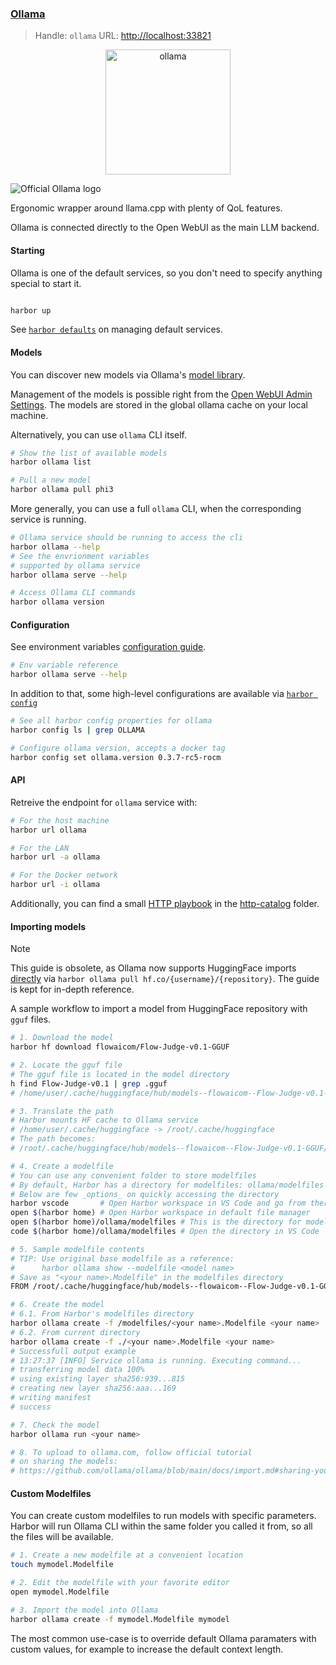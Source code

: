 ### [Ollama](https://ollama.com/)

> Handle: `ollama`
> URL: [http://localhost:33821](http://localhost:33821)

<div align="center">
 <img alt="ollama" height="200px" src="https://github.com/ollama/ollama/assets/3325447/0d0b44e2-8f4a-4e99-9b52-a5c1c741c8f7">
</div>

![Official Ollama logo](https://dcbadge.vercel.app/api/server/ollama?style=flat&compact=true)

Ergonomic wrapper around llama.cpp with plenty of QoL features.

Ollama is connected directly to the Open WebUI as the main LLM backend.

#### Starting

Ollama is one of the default services, so you don't need to specify anything special to start it.

```bash

harbor up
```

See [`harbor defaults`](./3.-Harbor-CLI-Reference.md#harbor-defaults) on managing default services.

#### Models

You can discover new models via Ollama's [model library](https://ollama.com/library).

Management of the models is possible right from the [Open WebUI Admin Settings](http://localhost:33801/admin/settings/). The models are stored in the global ollama cache on your local machine.

Alternatively, you can use `ollama` CLI itself.

```bash
# Show the list of available models
harbor ollama list

# Pull a new model
harbor ollama pull phi3
```

More generally, you can use a full `ollama` CLI, when the corresponding service is running.

```bash
# Ollama service should be running to access the cli
harbor ollama --help
# See the envrionment variables
# supported by ollama service
harbor ollama serve --help

# Access Ollama CLI commands
harbor ollama version
```

#### Configuration

See environment variables [configuration guide](./1.-Harbor-User-Guide#environment-variables).

```bash
# Env variable reference
harbor ollama serve --help
```

In addition to that, some high-level configurations are available via [`harbor config`](./3.-Harbor-CLI-Reference#harbor-config)

```bash
# See all harbor config properties for ollama
harbor config ls | grep OLLAMA

# Configure ollama version, accepts a docker tag
harbor config set ollama.version 0.3.7-rc5-rocm
```

#### API

Retreive the endpoint for `ollama` service with:
```bash
# For the host machine
harbor url ollama

# For the LAN
harbor url -a ollama

# For the Docker network
harbor url -i ollama
```

Additionally, you can find a small [HTTP playbook](./http-catalog/ollama.http) in the [http-catalog](./http-catalog) folder.

#### Importing models

> [!NOTE]
> This guide is obsolete, as Ollama now supports HuggingFace imports [directly](https://huggingface.co/docs/hub/en/ollama) via `harbor ollama pull hf.co/{username}/{repository}`. The guide is kept for in-depth reference.

A sample workflow to import a model from HuggingFace repository with `gguf` files.

```bash
# 1. Download the model
harbor hf download flowaicom/Flow-Judge-v0.1-GGUF

# 2. Locate the gguf file
# The gguf file is located in the model directory
h find Flow-Judge-v0.1 | grep .gguf
# /home/user/.cache/huggingface/hub/models--flowaicom--Flow-Judge-v0.1-GGUF/snapshots/3ca...575/flow-judge-v0.1-Q4_K_M.gguf

# 3. Translate the path
# Harbor mounts HF cache to Ollama service
# /home/user/.cache/huggingface -> /root/.cache/huggingface
# The path becomes:
# /root/.cache/huggingface/hub/models--flowaicom--Flow-Judge-v0.1-GGUF/snapshots/3ca...575/flow-judge-v0.1-Q4_K_M.gguf

# 4. Create a modelfile
# You can use any convenient folder to store modelfiles
# By default, Harbor has a directory for modelfiles: ollama/modelfiles
# Below are few _options_ on quickly accessing the directory
harbor vscode       # Open Harbor workspace in VS Code and go from there
open $(harbor home) # Open Harbor workspace in default file manager
open $(harbor home)/ollama/modelfiles # This is the directory for modelfiles
code $(harbor home)/ollama/modelfiles # Open the directory in VS Code

# 5. Sample modelfile contents
# TIP: Use original base modelfile as a reference:
#      harbor ollama show --modelfile <model name>
# Save as "<your name>.Modelfile" in the modelfiles directory
FROM /root/.cache/huggingface/hub/models--flowaicom--Flow-Judge-v0.1-GGUF/snapshots/3ca...575/flow-judge-v0.1-Q4_K_M.gguf

# 6. Create the model
# 6.1. From Harbor's modelfiles directory
harbor ollama create -f /modelfiles/<your name>.Modelfile <your name>
# 6.2. From current directory
harbor ollama create -f ./<your name>.Modelfile <your name>
# Successfull output example
# 13:27:37 [INFO] Service ollama is running. Executing command...
# transferring model data 100%
# using existing layer sha256:939...815
# creating new layer sha256:aaa...169
# writing manifest
# success

# 7. Check the model
harbor ollama run <your name>

# 8. To upload to ollama.com, follow official tutorial
# on sharing the models:
# https://github.com/ollama/ollama/blob/main/docs/import.md#sharing-your-model-on-ollamacom
```

#### Custom Modelfiles

You can create custom modelfiles to run models with specific parameters. Harbor will run Ollama CLI within the same folder you called it from, so all the files will be available.

```bash
# 1. Create a new modelfile at a convenient location
touch mymodel.Modelfile

# 2. Edit the modelfile with your favorite editor
open mymodel.Modelfile

# 3. Import the model into Ollama
harbor ollama create -f mymodel.Modelfile mymodel
```

The most common use-case is to override default Ollama paramaters with custom values, for example to increase the default context length.